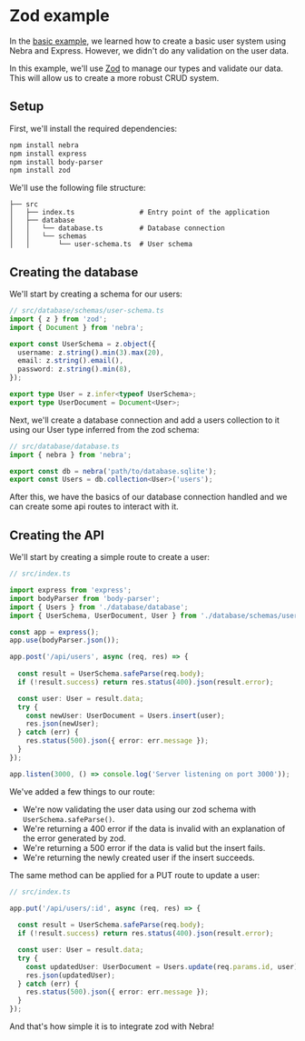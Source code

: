 
# Zod example

In the [basic example](/guide/examples/basic.md), we learned how to create a basic user system using Nebra and Express.
However, we didn't do any validation on the user data.

In this example, we'll use [Zod](https://zod.dev/) to manage our types and validate our data. This will allow us to create a more robust CRUD system.

## Setup

First, we'll install the required dependencies:

```sh
npm install nebra
npm install express
npm install body-parser
npm install zod
```

We'll use the following file structure:
  
```
├── src
│   ├── index.ts                # Entry point of the application
│   ├── database
│   │   └── database.ts         # Database connection
│   │   └── schemas
│   │       └── user-schema.ts  # User schema
```

## Creating the database

We'll start by creating a schema for our users:

```ts
// src/database/schemas/user-schema.ts
import { z } from 'zod';
import { Document } from 'nebra';

export const UserSchema = z.object({
  username: z.string().min(3).max(20),
  email: z.string().email(),
  password: z.string().min(8),
});

export type User = z.infer<typeof UserSchema>;
export type UserDocument = Document<User>;
```

Next, we'll create a database connection and add a users collection to it using our User type inferred from the zod schema:

```ts
// src/database/database.ts
import { nebra } from 'nebra';

export const db = nebra('path/to/database.sqlite');
export const Users = db.collection<User>('users');
```

After this, we have the basics of our database connection handled and we can create some api routes to interact with it.

## Creating the API

We'll start by creating a simple route to create a user:

```ts
// src/index.ts

import express from 'express';
import bodyParser from 'body-parser';
import { Users } from './database/database';
import { UserSchema, UserDocument, User } from './database/schemas/user-schema';

const app = express();
app.use(bodyParser.json());

app.post('/api/users', async (req, res) => {
  
  const result = UserSchema.safeParse(req.body);
  if (!result.success) return res.status(400).json(result.error);

  const user: User = result.data;
  try {
    const newUser: UserDocument = Users.insert(user);
    res.json(newUser);
  } catch (err) {
    res.status(500).json({ error: err.message });
  }
});

app.listen(3000, () => console.log('Server listening on port 3000'));
```

We've added a few things to our route:

- We're now validating the user data using our zod schema with `UserSchema.safeParse()`.
- We're returning a 400 error if the data is invalid with an explanation of the error generated by zod.
- We're returning a 500 error if the data is valid but the insert fails.
- We're returning the newly created user if the insert succeeds.

The same method can be applied for a PUT route to update a user:

```ts
// src/index.ts

app.put('/api/users/:id', async (req, res) => {
  
  const result = UserSchema.safeParse(req.body);
  if (!result.success) return res.status(400).json(result.error);

  const user: User = result.data;
  try {
    const updatedUser: UserDocument = Users.update(req.params.id, user);
    res.json(updatedUser);
  } catch (err) {
    res.status(500).json({ error: err.message });
  }
});
```

And that's how simple it is to integrate zod with Nebra!
